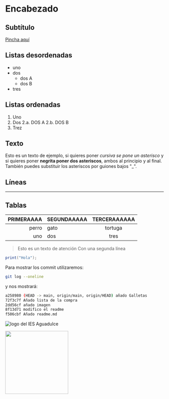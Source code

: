 # Encabezado
## Subtítulo
[Pincha aquí](https://www.iesaguadulce.es)

## Listas desordenadas
* uno
* dos
  * dos A
  * dos B
* tres

## Listas ordenadas
1. Uno
2. Dos
    2.a. DOS A
    2.b. DOS B
3. Trez


## Texto
Esto es un texto de ejemplo, si quieres poner *cursiva se pone un asterisco* y si quieres poner **negrita poner dos asteriscos**, ambos al principio y al final. También puedes substituir los asteriscos por guiones bajos "_".

## Líneas
---

## Tablas
|PRIMERAAAA|SEGUNDAAAAA|TERCERAAAAAA|
|-:|-|:-:|
|perro|gato|tortuga|
|uno|dos|tres|
<!-- Los puntos en las lineas que marcan la cabecera son como un imán. Los puntos a la derecha significa que el contenido se irá a la derecha, si no ponemos puntos, el contenido se quedará a la izquierda y si ponemos los dos puntos en ambos lados, se quedará en el centro -->









> Esto es un texto de atención
> Con una segunda línea

```java
print("Hola");
```



Para mostrar los commit utilizaremos:
```bash
git log --oneline
```
y nos mostrará:
```bash
a258980 (HEAD -> main, origin/main, origin/HEAD) añado Galletas
72f3c7f Añado lista de la compra
2dd56cf añado imagen
8f13d71 modifico el readme
f506cbf Añado readme.md
```



![logo del IES Aguadulce](https://www.iesaguadulce.es/centro/templates/dd_toysshop_34/images/logo_ies_aguadulce.png)

<img src="https://www.iesaguadulce.es/centro/templates/dd_toysshop_34/images/logo_ies_aguadulce.png" width="200px">
